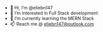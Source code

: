 - 👋 Hi, I’m @eliebn147
- 👀 I’m interested in Full Stack development
- 🌱 I’m currently learning the MERN Stack
- 📫 Reach me @ eliebn147@outlook.com 

